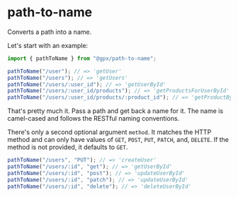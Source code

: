 # path-to-name

Converts a path into a name.

Let's start with an example:

```ts
import { pathToName } from "@gpx/path-to-name";

pathToName("/user"); // => 'getUser'
pathToName("/users"); // => 'getUsers'
pathToName("/users/:user_id"); // => 'getUserById'
pathToName("/users/:user_id/products"); // => 'getProductsForUserById'
pathToName("/users/:user_id/products/:product_id"); // => 'getProductByIdForUserById'
```

That's pretty much it. Pass a path and get back a name for it. The name is camel-cased and follows the RESTful naming conventions.

There's only a second optional argument `method`. It matches the HTTP method and can only have values of `GET`, `POST`, `PUT`, `PATCH`, and, `DELETE`. If the method is not provided, it defaults to `GET`.

```ts
pathToName("/users", "PUT"); // => 'createUser'
pathToName("/users/:id", "get"); // => 'getUserById'
pathToName("/users/:id", "post"); // => 'updateUserById'
pathToName("/users/:id", "patch"); // => 'updateUserById'
pathToName("/users/:id", "delete"); // => 'deleteUserById'
```
